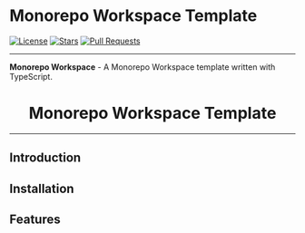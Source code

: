 # Monorepo Workspace Template

[![License](https://img.shields.io/badge/license-MIT-blue)](https://opensource.org/licenses/MIT)
[![Stars](https://img.shields.io/github/stars/Koridore/Workspace.svg)](https://github.com/Koridore/Workspace/stargazers)
[![Pull Requests](https://img.shields.io/badge/Pull%20Requests-Welcome!-brightgreen)](https://github.com/Koridore/Workspace/pulls)

-------------------------------------------------------

**Monorepo Workspace** - A Monorepo Workspace template written with TypeScript.

<h1 style="text-align:center;">Monorepo Workspace Template</h1>

-------------------------------------------------------

## Introduction



## Installation



## Features
